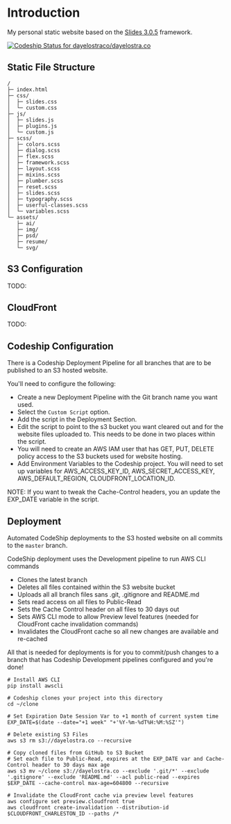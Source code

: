 # Introduction
My personal static website based on the [Slides 3.0.5](https://designmodo.com/slides/) framework.

[ ![Codeship Status for dayelostraco/dayelostra.co](https://app.codeship.com/projects/21857230-faee-0134-b168-721cf569a862/status?branch=master)](https://app.codeship.com/projects/211392)

## Static File Structure

```
/
├─ index.html
├─ css/
│  ├─ slides.css
│  └─ custom.css
├─ js/
│  ├─ slides.js
│  ├─ plugins.js
│  └─ custom.js
├─ scss/
│  ├─ colors.scss
│  ├─ dialog.scss
│  ├─ flex.scss
│  ├─ framework.scss
│  ├─ layout.scss
│  ├─ mixins.scss
│  ├─ plumber.scss
│  ├─ reset.scss
│  ├─ slides.scss
│  ├─ typography.scss
│  ├─ userful-classes.scss
│  └─ variables.scss
└─ assets/
   ├─ ai/
   ├─ img/
   ├─ psd/
   ├─ resume/
   └─ svg/
```

## S3 Configuration

TODO:

## CloudFront

TODO: 

## Codeship Configuration
There is a Codeship Deployment Pipeline for all branches that are to be published to an S3 hosted website.

You'll need to configure the following:
* Create a new Deployment Pipeline with the Git branch name you want used.
* Select the `Custom Script` option.
* Add the script in the Deployment Section.
* Edit the script to point to the s3 bucket you want cleared out and for the website files uploaded to. This needs to be done in two places within the script.
* You will need to create an AWS IAM user that has GET, PUT, DELETE policy access to the S3 buckets used for website hosting.
* Add Environment Variables to the Codeship project. You will need to set up variables for AWS_ACCESS_KEY_ID, AWS_SECRET_ACCESS_KEY, AWS_DEFAULT_REGION, CLOUDFRONT_LOCATION_ID.

NOTE: If you want to tweak the Cache-Control headers, you an update the EXP_DATE variable in the script.

## Deployment

Automated CodeShip deployments to the S3 hosted website on all commits to the `master` branch.

CodeShip deployment uses the Development pipeline to run AWS CLI commands

* Clones the latest branch
* Deletes all files contained within the S3 website bucket
* Uploads all all branch files sans .git, .gitignore and README.md
* Sets read access on all files to Public-Read
* Sets the Cache Control header on all files to 30 days out
* Sets AWS CLI mode to allow Preview level features (needed for CloudFront cache invalidation commands)
* Invalidates the CloudFront cache so all new changes are available and re-cached

All that is needed for deployments is for you to commit/push changes to a branch that has Codeship Development pipelines configured and you're done!

```
# Install AWS CLI
pip install awscli

# Codeship clones your project into this directory
cd ~/clone

# Set Expiration Date Session Var to +1 month of current system time
EXP_DATE=$(date --date="+1 week" "+'%Y-%m-%dT%H:%M:%SZ'")

# Delete existing S3 Files
aws s3 rm s3://dayelostra.co --recursive

# Copy cloned files from GitHub to S3 Bucket
# Set each file to Public-Read, expires at the EXP_DATE var and Cache-Control header to 30 days max age
aws s3 mv ~/clone s3://dayelostra.co --exclude '.git/*' --exclude '.gitignore' --exclude 'README.md' --acl public-read --expires $EXP_DATE --cache-control max-age=604800 --recursive

# Invalidate the CloudFront cache via preview level features
aws configure set preview.cloudfront true  
aws cloudfront create-invalidation --distribution-id $CLOUDFRONT_CHARLESTON_ID --paths /* 
```